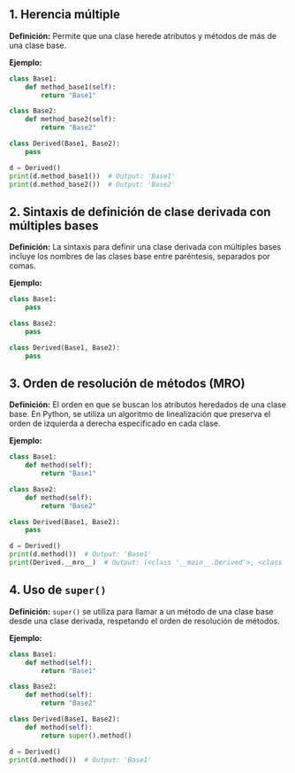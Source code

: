 ## 1. Herencia múltiple

**Definición:** Permite que una clase herede atributos y métodos de más de una clase base.

**Ejemplo:**

```python
class Base1:
    def method_base1(self):
        return "Base1"

class Base2:
    def method_base2(self):
        return "Base2"

class Derived(Base1, Base2):
    pass

d = Derived()
print(d.method_base1())  # Output: 'Base1'
print(d.method_base2())  # Output: 'Base2'
```

## 2. Sintaxis de definición de clase derivada con múltiples bases

**Definición:** La sintaxis para definir una clase derivada con múltiples bases incluye los nombres de las clases base entre paréntesis, separados por comas.

**Ejemplo:**

```python
class Base1:
    pass

class Base2:
    pass

class Derived(Base1, Base2):
    pass
```

## 3. Orden de resolución de métodos (MRO)

**Definición:** El orden en que se buscan los atributos heredados de una clase base. En Python, se utiliza un algoritmo de linealización que preserva el orden de izquierda a derecha especificado en cada clase.

**Ejemplo:**

```python
class Base1:
    def method(self):
        return "Base1"

class Base2:
    def method(self):
        return "Base2"

class Derived(Base1, Base2):
    pass

d = Derived()
print(d.method())  # Output: 'Base1'
print(Derived.__mro__)  # Output: (<class '__main__.Derived'>, <class '__main__.Base1'>, <class '__main__.Base2'>, <class 'object'>)
```

## 4. Uso de `super()`

**Definición:** `super()` se utiliza para llamar a un método de una clase base desde una clase derivada, respetando el orden de resolución de métodos.

**Ejemplo:**

```python
class Base1:
    def method(self):
        return "Base1"

class Base2:
    def method(self):
        return "Base2"

class Derived(Base1, Base2):
    def method(self):
        return super().method()

d = Derived()
print(d.method())  # Output: 'Base1'
```

